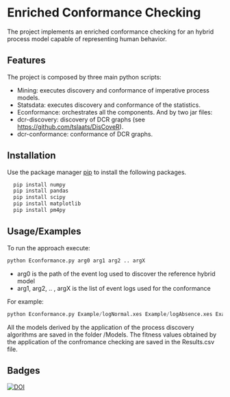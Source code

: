 
# Enriched Conformance Checking

The project implements an enriched conformance checking for an hybrid process model capable of representing human behavior. 



## Features

The project is composed by three main python scripts:
- Mining: executes discovery and conformance of imperative process models.
- Statsdata: executes discovery and conformance of the statistics.
- Econformance: orchestrates all the components.
And by two jar files:
- dcr-discovery: discovery of DCR graphs (see https://github.com/tslaats/DisCoveR). 
- dcr-conformance: conformance of DCR graphs.




## Installation

Use the package manager [pip](https://pip.pypa.io/en/stable/) to install the following packages.

```bash
  pip install numpy
  pip install pandas
  pip install scipy
  pip install matplotlib
  pip install pm4py
```
    
## Usage/Examples

To run the approach execute:

```python
python Econformance.py arg0 arg1 arg2 .. argX
```
- arg0 is the path of the event log used to discover the reference hybrid model
- arg1, arg2, .. , argX is the list of event logs used for the conformance

For example:
```python
python Econformance.py Example/logNormal.xes Example/logAbsence.xes Example/logDelay.xes
```
All the models derived by the application of the process discovery algorithms are saved in the folder /Models.
The fitness values obtained by the application of the confromance checking are saved in the Results.csv file.

## Badges

[![DOI](https://zenodo.org/badge/501979701.svg)](https://zenodo.org/badge/latestdoi/501979701)



